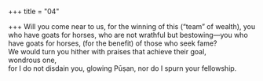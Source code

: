 +++
title = "04"

+++
Will you come near to us, for the winning of this (“team” of wealth), you  who have goats for horses, who are not wrathful but bestowing—you  who have goats for horses, (for the benefit) of those who seek fame?  
We would turn you hither with praises that achieve their goal,  
wondrous one,  
for I do not disdain you, glowing Pūṣan, nor do I spurn your fellowship.  